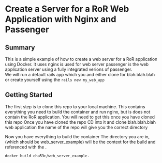 # Create a Server for a RoR Web Application with Nginx and Passenger

## Summary
This is a simple example of how to create a web server for a RoR application using Docker. It uses nginx is used for web server
passenger is the web application server using a fully integrated verions of passenger.  
We will run a default rails app which you and either clone for blah.blah.blah or create yourself using the `rails new my_web_app`

## Getting Started
The first step is to clone this repo to your local machine.
This contains everything you need to build the container and run nginx, but is does not contain the RoR application. You will need to get this once you have cloned this repo
Once you have cloned the repo
CD into it and clone blah.blah.blah web application the name of the repo will give you the correct directory

Now you have everything to build the container
The directory you are in, (which should be web_server_example) will be the context for the build and referenced with the .

`docker build cha53c/web_server_example.`

